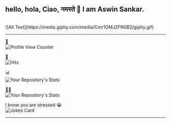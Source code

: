 <h2> hello, hola, Ciao, नमस्ते 🙏 I am Aswin Sankar. </h2>
<br/>
![Alt Text](https://media.giphy.com/media/Cmr1OMJ2FN0B2/giphy.gif)
<hr>

👀 
<br/>
![Profile View Counter](https://komarev.com/ghpvc/?username=aswin888)


🥳
<br/>
![Hits](https://hitcounter.pythonanywhere.com/count/tag.svg?url=https://github.com/aswin888/Python)

📊
<br/>
![Your Repository's Stats](https://github-readme-stats.vercel.app/api?username=aswin888&show_icons=true)

🐱‍💻
<br/>
![Your Repository's Stats](https://github-readme-stats.vercel.app/api/top-langs/?username=aswin888&theme=blue-green)


I know you are stressed 😭
<br/>
![Jokes Card](https://readme-jokes.vercel.app/api)



<hr/>
